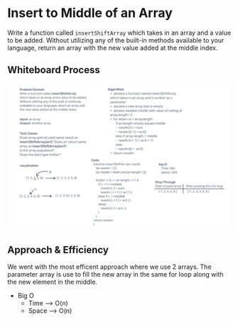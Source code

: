 # Insert to Middle of an Array

Write a function called `insertShiftArray` which takes in an array and a value to be added. Without utilizing any of the built-in methods available to your language, return an array with the new value added at the middle index.

## Whiteboard Process

![Insert Shift Array Whiteboard](../assets/insertShiftArray.png)

## Approach & Efficiency
<!-- What approach did you take? Discuss Why. What is the Big O space/time for this approach? -->
We went with the most efficent approach where we use 2 arrays. The parameter array is use to fill the new array in the same for loop along with the new element in the middle.

- Big O
  - Time  --> O(n)
  - Space --> O(n)
